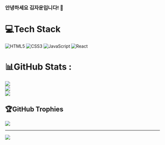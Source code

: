 ### 안녕하세요 김자운입니다! 👋

<!--
**jawoon816/jawoon816** is a ✨ _special_ ✨ repository because its `README.md` (this file) appears on your GitHub profile.

Here are some ideas to get you started:

- 🔭 I’m currently working on ...
- 🌱 I’m currently learning ...
- 👯 I’m looking to collaborate on ...
- 🤔 I’m looking for help with ...
- 💬 Ask me about ...
- 📫 How to reach me: ...
- 😄 Pronouns: ...
- ⚡ Fun fact: ...
-->

# 💻Tech Stack
![HTML5](https://img.shields.io/badge/html5-%23E34F26.svg?style=for-the-badge&logo=html5&logoColor=white) ![CSS3](https://img.shields.io/badge/css3-%231572B6.svg?style=for-the-badge&logo=css3&logoColor=white) ![JavaScript](https://img.shields.io/badge/javascript-%23323330.svg?style=for-the-badge&logo=javascript&logoColor=%23F7DF1E) ![React](https://img.shields.io/badge/react-%2320232a.svg?style=for-the-badge&logo=react&logoColor=%2361DAFB)
# 📊GitHub Stats :
![](https://github-readme-stats.vercel.app/api?username=jawoon816&theme=radical&hide_border=false&include_all_commits=false&count_private=false)<br/>
![](https://github-readme-streak-stats.herokuapp.com/?user=jawoon816&theme=radical&hide_border=false)<br/>
![](https://github-readme-stats.vercel.app/api/top-langs/?username=jawoon816&theme=radical&hide_border=false&include_all_commits=false&count_private=false&layout=compact)

## 🏆GitHub Trophies
![](https://github-profile-trophy.vercel.app/?username=jawoon816&theme=radical&no-frame=false&no-bg=false&margin-w=4)

---
[![](https://visitcount.itsvg.in/api?id=jawoon816&icon=0&color=0)](https://visitcount.itsvg.in)
